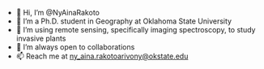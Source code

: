 - 👋 Hi, I’m @NyAinaRakoto
- 👀 I’m a Ph.D. student in Geography at Oklahoma State University
- 🌱 I’m using remote sensing, specifically imaging spectroscopy, to study invasive plants
- 💞️ I’m always open to collaborations
- 📫 Reach me at ny_aina.rakotoarivony@okstate.edu


<!---
NyAinaRakoto/NyAinaRakoto is a ✨ special ✨ repository because its `README.md` (this file) appears on your GitHub profile.
You can click the Preview link to take a look at your changes.
--->

